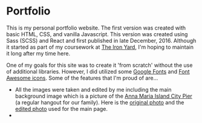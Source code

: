 # Portfolio

This is my personal portfolio website. The first version was created with basic HTML, CSS, and vanilla Javascript. This version was created using Sass (SCSS) and React and first published in late December, 2016. Although it started as part of my coursework at [The Iron Yard](https://www.theironyard.com/), I'm hoping to maintain it long after my time here.

One of my goals for this site was to create it 'from scratch' without the use of additional libraries. However, I did utilized some [Google Fonts](https://fonts.google.com/) and [Font Awesome icons](http://fontawesome.io/icons/). Some of the features that I'm proud of are...
 * All the images were taken and edited by me including the main background image which is a picture of the [Anna Maria Island City Pier](https://www.facebook.com/Anna-Maria-City-Pier-131516579663/) (a regular hangout for our family). Here is the [original photo](/images/ami-city-pier.jpg) and the [edited photo](/images/ami-city-pier-2) used for the main page.
 *
